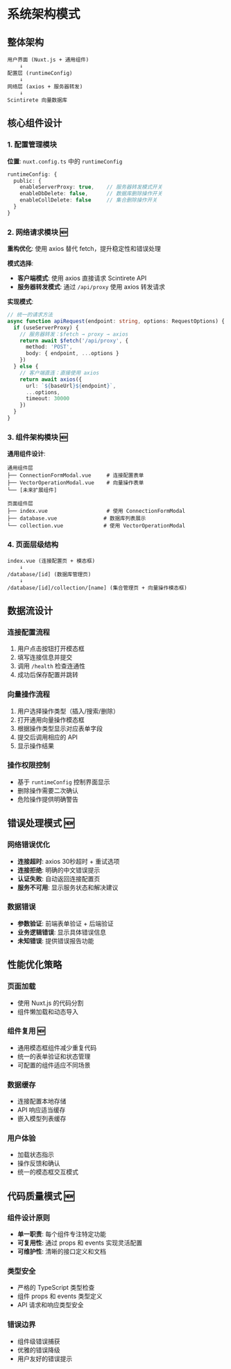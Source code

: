 # 系统架构模式

## 整体架构

```
用户界面 (Nuxt.js + 通用组件)
    ↓
配置层 (runtimeConfig)
    ↓
网络层 (axios + 服务器转发)
    ↓
Scintirete 向量数据库
```

## 核心组件设计

### 1. 配置管理模块
**位置**: `nuxt.config.ts` 中的 `runtimeConfig`

```typescript
runtimeConfig: {
  public: {
    enableServerProxy: true,    // 服务器转发模式开关
    enableDbDelete: false,      // 数据库删除操作开关  
    enableCollDelete: false     // 集合删除操作开关
  }
}
```

### 2. 网络请求模块 🆕
**重构优化**: 使用 axios 替代 fetch，提升稳定性和错误处理

**模式选择**:
- **客户端模式**: 使用 axios 直接请求 Scintirete API
- **服务器转发模式**: 通过 `/api/proxy` 使用 axios 转发请求

**实现模式**:
```typescript
// 统一的请求方法
async function apiRequest(endpoint: string, options: RequestOptions) {
  if (useServerProxy) {
    // 服务器转发：$fetch → proxy → axios
    return await $fetch('/api/proxy', {
      method: 'POST',
      body: { endpoint, ...options }
    })
  } else {
    // 客户端直连：直接使用 axios
    return await axios({
      url: `${baseUrl}${endpoint}`,
      ...options,
      timeout: 30000
    })
  }
}
```

### 3. 组件架构模块 🆕
**通用组件设计**:

```
通用组件层
├── ConnectionFormModal.vue     # 连接配置表单
├── VectorOperationModal.vue    # 向量操作表单
└── [未来扩展组件]

页面组件层
├── index.vue                   # 使用 ConnectionFormModal
├── database.vue               # 数据库列表展示
└── collection.vue             # 使用 VectorOperationModal
```

### 4. 页面层级结构
```
index.vue (连接配置页 + 模态框)
    ↓
/database/[id] (数据库管理页)
    ↓  
/database/[id]/collection/[name] (集合管理页 + 向量操作模态框)
```

## 数据流设计

### 连接配置流程
1. 用户点击按钮打开模态框
2. 填写连接信息并提交
3. 调用 `/health` 检查连通性
4. 成功后保存配置并跳转

### 向量操作流程
1. 用户选择操作类型（插入/搜索/删除）
2. 打开通用向量操作模态框
3. 根据操作类型显示对应表单字段
4. 提交后调用相应的 API
5. 显示操作结果

### 操作权限控制
- 基于 `runtimeConfig` 控制界面显示
- 删除操作需要二次确认
- 危险操作提供明确警告

## 错误处理模式 🆕

### 网络错误优化
- **连接超时**: axios 30秒超时 + 重试选项
- **连接拒绝**: 明确的中文错误提示
- **认证失败**: 自动返回连接配置页
- **服务不可用**: 显示服务状态和解决建议

### 数据错误  
- **参数验证**: 前端表单验证 + 后端验证
- **业务逻辑错误**: 显示具体错误信息
- **未知错误**: 提供错误报告功能

## 性能优化策略

### 页面加载
- 使用 Nuxt.js 的代码分割
- 组件懒加载和动态导入

### 组件复用 🆕
- 通用模态框组件减少重复代码
- 统一的表单验证和状态管理
- 可配置的组件适应不同场景

### 数据缓存
- 连接配置本地存储
- API 响应适当缓存
- 嵌入模型列表缓存

### 用户体验
- 加载状态指示
- 操作反馈和确认
- 统一的模态框交互模式

## 代码质量模式 🆕

### 组件设计原则
- **单一职责**: 每个组件专注特定功能
- **可复用性**: 通过 props 和 events 实现灵活配置
- **可维护性**: 清晰的接口定义和文档

### 类型安全
- 严格的 TypeScript 类型检查
- 组件 props 和 events 类型定义
- API 请求和响应类型安全

### 错误边界
- 组件级错误捕获
- 优雅的错误降级
- 用户友好的错误提示 